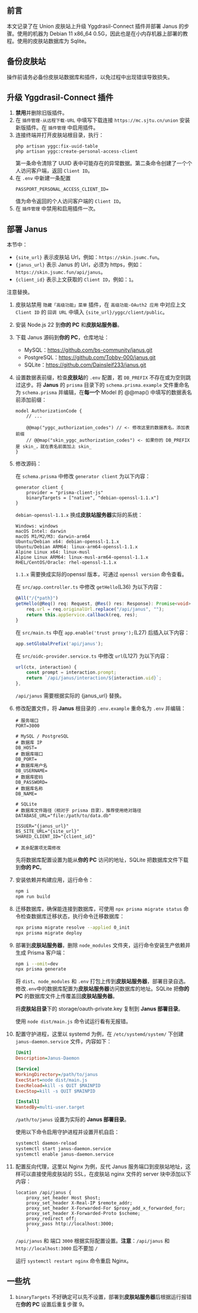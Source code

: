 ## 前言

本文记录了在 Union 皮肤站上升级 Yggdrasil-Connect 插件并部署 Janus 的步骤。使用的机器为 Debian 11 x86_64 0.5G，因此也是在小内存机器上部署的教程。使用的皮肤站数据库为 Sqlite。

## 备份皮肤站

操作前请务必备份皮肤站数据库和插件，以免过程中出现错误导致损失。

## 升级 Yggdrasil-Connect 插件

1. **禁用**并删除旧版插件。
2. 在 `插件管理-从远程下载-URL` 中填写下载连接 `https://mc.sjtu.cn/union` 安装新版插件。在 `插件管理` 中启用插件。
3. 连接终端并打开皮肤站根目录，执行：
    ```shell
    php artisan yggc:fix-uuid-table
    php artisan yggc:create-personal-access-client
    ```
    第一条命令清除了 UUID 表中可能存在的异常数据。第二条命令创建了一个个人访问客户端，返回 `Client ID`。
4. 在 `.env` 中新建一条配置
    ```env
    PASSPORT_PERSONAL_ACCESS_CLIENT_ID=
    ```
    值为命令返回的个人访问客户端的 `Client ID`。
5. 在 `插件管理` 中禁用和启用插件一次。

## 部署 Janus

本节中：
- `{site_url}` 表示皮肤站 Url，例如：`https://skin.jsumc.fun`。
- `{janus_url}` 表示 Janus 的 Url，必须为 https，例如：`https://skin.jsumc.fun/api/janus`。
- `{client_id}` 表示上文获取的 `Client ID`，例如：`1`。

注意替换。

1. 皮肤站禁用 `隐藏「高级功能」菜单` 插件，在 `高级功能-OAuth2 应用` 中对应上文 `Client ID` 的 `回调 URL` 中填入 `{site_url}/yggc/client/public`。
2. 安装 Node.js 22 到**你的 PC** 和**皮肤站服务器**。
3. 下载 Janus 源码到**你的 PC**，仓库地址：
    - MySQL：https://github.com/bs-community/janus.git
    - PostgreSQL：https://github.com/Tobby-000/janus.git
    - SQLite：https://github.com/Dainsleif233/janus.git
4. 设置数据表前缀，检查**皮肤站**的 `.env` 配置，若 `DB_PREFIX` 不存在或为空则跳过这步。将 **Janus** 的 `prisma` 目录下的 `schema.prisma.example` 文件重命名为 `schema.prisma` 并编辑，在**每一个** Model 的 @@map() 中填写的数据表名前添加前缀：
    ```prisma
    model AuthorizationCode {
        // ...

        @@map("yggc_authorization_codes") // <- 修改这里的数据表名，添加表前缀
        // @@map("skin_yggc_authorization_codes") <- 如果你的 DB_PREFIX 是 skin_，就在表名前面加上 skin_
    }
    ```
5. 修改源码：

    在 `schema.prisma` 中修改 `generator client` 为以下内容：
    ```prisma
    generator client {
        provider = "prisma-client-js"
        binaryTargets = ["native", "debian-openssl-1.1.x"]
    }
    ```
    `debian-openssl-1.1.x` 换成**皮肤站服务器**实际的系统：
    ```
    Windows: windows
    macOS Intel: darwin
    macOS M1/M2/M3: darwin-arm64
    Ubuntu/Debian x64: debian-openssl-1.1.x
    Ubuntu/Debian ARM64: linux-arm64-openssl-1.1.x
    Alpine Linux x64: linux-musl
    Alpine Linux ARM64: linux-musl-arm64-openssl-1.1.x
    RHEL/CentOS/Oracle: rhel-openssl-1.1.x
    ```
    `1.1.x` 需要换成实际的openssl 版本，可通过 `openssl version` 命令查看。

    在 `src/app.controller.ts` 中修改 `getHello`(L36) 为以下内容：
    ```typescript
    @All("/{*path}")
    getHello(@Req() req: Request, @Res() res: Response): Promise<void> {
        req.url = req.originalUrl.replace("/api/janus", "");
        return this.appService.callback(req, res);
    }
    ```

    在 `src/main.ts` 中在 `app.enable('trust proxy');`(L27) 后插入以下内容：
    ```typescript
    app.setGlobalPrefix('api/janus');
    ```

    在 `src/oidc-provider.service.ts` 中修改 `url`(L127) 为以下内容：
    ```typescript
    url(ctx, interaction) {
        const prompt = interaction.prompt;
        return `/api/janus/interaction/${interaction.uid}`;
    },
    ```
    `/api/janus` 需要根据实际的 {janus_url} 替换。
6. 修改配置文件，将 **Janus** 根目录的 `.env.example` 重命名为 `.env` 并编辑：
    ```env
    # 服务端口
    PORT=3000

    # MySQL / PostgreSQL
    # 数据库 IP
    DB_HOST=
    # 数据库端口
    DB_PORT=
    # 数据库用户名
    DB_USERNAME=
    # 数据库密码
    DB_PASSWORD=
    # 数据库名称
    DB_NAME=

    # SQLite
    # 数据库文件路径（相对于 prisma 目录），推荐使用绝对路径
    DATABASE_URL="file:/path/to/data.db"

    ISSUER="{janus_url}"
    BS_SITE_URL="{site_url}"
    SHARED_CLIENT_ID="{client_id}"

    # 其余配置项无需修改
    ```
    先将数据库配置设置为能从**你的 PC** 访问的地址，SQLite 把数据库文件下载到**你的 PC**。
7. 安装依赖并构建应用，运行命令：
    ```bash
    npm i
    npm run build
    ```
8. 迁移数据库，确保能连接到数据库，可使用 `npx prisma migrate status` 命令检查数据库迁移状态，执行命令迁移数据库：
    ```bash
    npx prisma migrate resolve --applied 0_init
    npx prisma migrate deploy
    ```
9. 部署到**皮肤站服务器**，删除 `node_modules` 文件夹，运行命令安装生产依赖并生成 Prisma 客户端：
    ```bash
    npm i --omit=dev
    npx prisma generate
    ```
    将 `dist`、`node_modules` 和 `.env` 打包上传到**皮肤站服务器**，部署目录自选。修改`.env`中的数据库配置为**皮肤站服务器**访问数据库的地址。SQLite 把**你的 PC** 的数据库文件上传覆盖回**皮肤站服务器**。

    将**皮肤站目录**下的 storage/oauth-private.key 复制到 **Janus 部署目录**。

    使用 `node dist/main.js` 命令试运行看有无报错。

10. 配置守护进程，这里以 systemd 为例，在 `/etc/systemd/system/` 下创建 `janus-daemon.service` 文件，内容如下：
    ```ini
    [Unit]
    Description=Janus-Daemon

    [Service]
    WorkingDirectory=/path/to/janus
    ExecStart=node dist/main.js
    ExecReload=kill -s QUIT $MAINPID
    ExecStop=kill -s QUIT $MAINPID

    [Install]
    WantedBy=multi-user.target
    ```
    `/path/to/janus` 设置为实际的 **Janus 部署目录**。

    使用以下命令启用守护进程并设置开机自启：
    ```bash
    systemctl daemon-reload
    systemctl start janus-daemon.service
    systemctl enable janus-daemon.service
    ```
11. 配置反向代理，这里以 Nginx 为例，反代 Janus 服务端口到皮肤站地址，这样可以直接使用皮肤站的 SSL，在皮肤站 nginx 文件的 server 块中添加以下内容：
    ```nginx
    location /api/janus {
        proxy_set_header Host $host;
        proxy_set_header X-Real-IP $remote_addr;
        proxy_set_header X-Forwarded-For $proxy_add_x_forwarded_for;
        proxy_set_header X-Forwarded-Proto $scheme;
        proxy_redirect off;
        proxy_pass http://localhost:3000;
        }
    ```
    `/api/janus` 和 端口 `3000` 根据实际配置设置。**注意**：`/api/janus` 和 `http://localhost:3000` 后不要加 `/`

    运行 `systemctl restart nginx` 命令重启 Nginx。

## 一些坑

1. `binaryTargets` 不好确定可以先不设置，部署到**皮肤站服务器**后根据运行报错在**你的 PC** 设置后重复步骤 9。